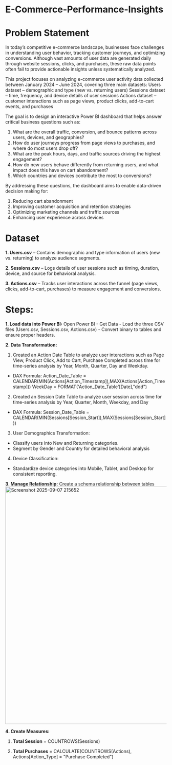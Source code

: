 # E-Commerce-Performance-Insights
# Problem Statement

In today’s competitive e-commerce landscape, businesses face challenges in understanding user behavior, tracking customer journeys, and optimizing conversions. Although vast amounts of user data are generated daily through website sessions, clicks, and purchases, these raw data points often fail to provide actionable insights unless systematically analyzed.

This project focuses on analyzing e-commerce user activity data collected between January 2024 – June 2024, covering three main datasets:
Users dataset – demographic and type (new vs. returning users)
Sessions dataset – time, frequency, and device details of user sessions
Actions dataset – customer interactions such as page views, product clicks, add-to-cart events, and purchases

The goal is to design an interactive Power BI dashboard that helps answer critical business questions such as:

1. What are the overall traffic, conversion, and bounce patterns across users, devices, and geographies?
2. How do user journeys progress from page views to purchases, and where do most users drop off?
3. What are the peak hours, days, and traffic sources driving the highest engagement?
4. How do new users behave differently from returning users, and what impact does this have on cart abandonment?
5. Which countries and devices contribute the most to conversions?

By addressing these questions, the dashboard aims to enable data-driven decision making for:

1. Reducing cart abandonment
2. Improving customer acquisition and retention strategies
3. Optimizing marketing channels and traffic sources
4. Enhancing user experience across devices

# Dataset

**1. Users.csv** – Contains demographic and type information of users (new vs. returning) to analyze audience segments.

**2. Sessions.csv** – Logs details of user sessions such as timing, duration, device, and source for behavioral analysis.

**3. Actions.csv** – Tracks user interactions across the funnel (page views, clicks, add-to-cart, purchases) to measure engagement and conversions.

# Steps:

**1. Load data into Power BI:**
Open Power BI - Get Data - Load the three CSV files (Users.csv, Sessions.csv, Actions.csv) - Convert binary to tables and ensure proper headers.

**2. Data Transformation:**
1. Created an Action Date Table to analyze user interactions such as Page View, Product Click, Add to Cart, Purchase Completed across time for time-series analysis by Year, Month, Quarter, Day and Weekday.
- DAX Formula:
Action_Date_Table = CALENDAR(MIN(Actions[Action_Timestamp]),MAX(Actions[Action_Timestamp]))
WeekDay = FORMAT('Action_Date_Table'[Date],"ddd")

2. Created an Session Date Table to analyze user session across time for time-series analysis by Year, Quarter, Month, Weekday, and Day
- DAX Formula:
Session_Date_Table = CALENDAR(MIN(Sessions[Session_Start]),MAX(Sessions[Session_Start]))

3. User Demographics Transformation:
- Classify users into New and Returning categories.
- Segment by Gender and Country for detailed behavioral analysis

4. Device Classification:
- Standardize device categories into Mobile, Tablet, and Desktop for consistent reporting.

**3. Manage Relationship:**
Create a schema relationship between tables
<img width="1025" height="738" alt="Screenshot 2025-09-07 215652" src="https://github.com/user-attachments/assets/94350a92-42d3-44ae-8851-d4b4e6471ed5" />

**4. Create Measures:**
1. **Total Session** = COUNTROWS(Sessions)

2. **Total Purchases** = 
CALCULATE(COUNTROWS(Actions), 
    Actions[Action_Type] = "Purchase Completed")
